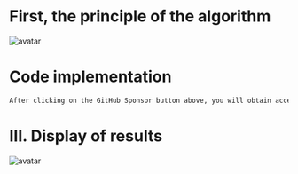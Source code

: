 #  First, the principle of the algorithm 

 ![avatar]( c4d30b9f074e4e8aa817da634770a623.png) 

#  Code implementation 

  ```python  
After clicking on the GitHub Sponsor button above, you will obtain access permissions to my private code repository ( https://github.com/slowlon/my_code_bar ) to view this blog code. By searching the code number of this blog, you can find the code you need, code number is: 202402030957429589
  ```  
#  III. Display of results 

 ![avatar]( 064c3e105c3c4c8eaaad728c21da52ce.png) 

